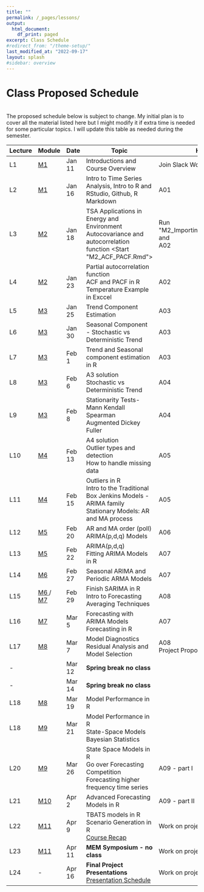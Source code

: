 ```yaml
---
title: ""
permalink: /_pages/lessons/
output:
  html_document:
    df_print: paged
excerpt: Class Schedule
#redirect_from: "/theme-setup/"
last_modified_at: "2022-09-17"
layout: splash
#sidebar: overview
---
```


# Class Proposed Schedule
<br>
The proposed schedule below is subject to change. My initial plan is to cover all the material listed here but I might modify it if extra time is needed for some particular topics. I will update this table as needed during the semester.


| Lecture | Module |   Date  | Topic | Homework |
|----|----|--------|--------------|----|
| L1 | <a href="/docs/modules/M1/" > M1 </a> | Jan 11 | Introductions and Course Overview  | Join Slack Workspace and A01 |
| L2 |   <a href="/docs/modules/M1/" > M1 </a> | Jan 16 | Intro to Time Series Analysis, Intro to R and RStudio, Github, R Markdown | A01 |
| L3 | <a href="/docs/modules/M2/" > M2 </a> | Jan 18 | TSA Applications in Energy and Environment <br> Autocovariance and autocorrelation function <Start "M2_ACF_PACF.Rmd"> | Run "M2_ImportingData_CSV_XLSX.Rmd" and <br> A02 |
| L4 | <a href="/docs/modules/M2/" > M2 </a> | Jan 23 | Partial autocorrelation function <br> ACF and PACF in R <br> Temperature Example in Exccel | A02|
| L5 |  <a href="/docs/modules/M3/" > M3 </a>  | Jan 25 | Trend Component Estimation | A03 |
| L6 | <a href="/docs/modules/M3/" > M3 </a> | Jan 30 | Seasonal Component - Stochastic vs Deterministic Trend | A03 |
| L7 | <a href="/docs/modules/M3/" > M3 </a> | Feb 1 | Trend and Seasonal component estimation in R | A03 |
| L8 | <a href="/docs/modules/M3/" > M3 </a> | Feb 6 | A3 solution <br> Stochastic vs Deterministic Trend  | A04 |
| L9 | <a href="/docs/modules/M3/" > M3 </a> | Feb 8 | Stationarity Tests- Mann Kendall <br> Spearman <br> Augmented Dickey Fuller | A04 |
| L10 | <a href="/docs/modules/M4/" > M4 </a> | Feb 13 | A4 solution <br> Outlier types and detection <br> How to handle missing data <br>  | A05 |
| L11 | <a href="/docs/modules/M4/" > M4 </a> | Feb 15 | Outliers in R <br> Intro to the Traditional Box  Jenkins Models - ARIMA family <br> Stationary Models: AR and MA process | A05 |
| L12 | <a href="/docs/modules/M5/" > M5 </a> | Feb 20 | AR and MA order (poll) <br> ARIMA(p,d,q) Models | A06  |
| L13 | <a href="/docs/modules/M5/" > M5 </a> | Feb 22 | ARIMA(p,d,q) <br> Fitting ARIMA Models in R <br>  | A07 |
| L14 | <a href="/docs/modules/M6/" > M6 </a> | Feb 27 | Seasonal ARIMA and Periodic ARMA Models | A07 |
| L15 | <a href="/docs/modules/M6/" > M6 </a> / <a href="/docs/modules/M7/" > M7 </a> | Feb 29 |  Finish SARIMA in R <br> Intro to Forecasting <br> Averaging Techniques <br> | A08  |
| L16 | <a href="/docs/modules/M7/" > M7 </a> | Mar 5 | Forecasting with ARIMA Models <br> Forecasting in R | A07 |
| L17 | <a href="/docs/modules/M8/" > M8 </a> | Mar 7 | Model Diagnostics <br> Residual Analysis and Model Selection| A08 <br> Project Proposal (2-3 slides) 
| - |  | Mar 12 | **Spring break no class** |  |
| - |  | Mar 14 | **Spring break no class** |  |
| L18 | <a href="/docs/modules/M8/" > M8 </a> | Mar 19 |  Model Performance in R  |  |
| L18 | <a href="/docs/modules/M9/" > M9 </a> | Mar 21 | Model Performance in R <br> State-Space Models <br> Bayesian Statistics  |  |
| L20 | <a href="/docs/modules/M9/" > M9 </a> | Mar 26 | State Space Models in R <br> Go over Forecasting Competition <br> Forecasting higher frequency time series  | A09 - part I |
| L21 | <a href="/docs/modules/M10/" > M10 </a> | Apr 2 | Advanced Forecasting Models in R |  A09 - part II |
| L22 | <a href="/docs/modules/M11/" > M11 </a> | Apr 9 | TBATS models in R <br> Scenario Generation in R <br> <a href="/docs/modules/PPTS/TSA_Recap.pdf" > Course Recap </a>  | Work on project/competition |
| L23 | <a href="/docs/modules/M11/" > M11 </a> | Apr 11 | **MEM Symposium - no class** | Work on project/competition |
| L24 | - | Apr 16 | **Final Project Presentations** <br> <a href="/docs/assets/Group_Schedule.png" > Presentation Schedule </a> | Work on project/competition |